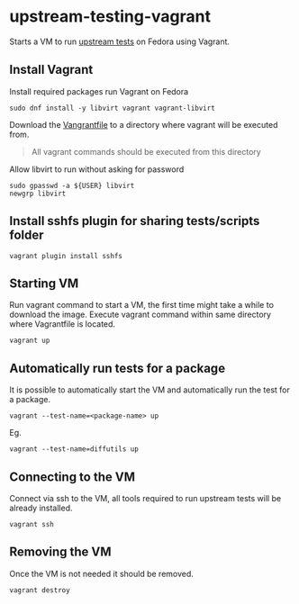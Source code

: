 # upstream-testing-vagrant
Starts a VM to run [upstream tests](https://upstreamfirst.fedorainfracloud.org/browse/projects/) on Fedora using Vagrant.


## Install Vagrant
Install required packages run Vagrant on Fedora

    sudo dnf install -y libvirt vagrant vagrant-libvirt

Download the [Vangrantfile](https://github.com/thrix/upstream-testing-vagrant/raw/master/Vagrantfile) to a directory where vagrant will be executed from.
> All vagrant commands should be executed from this directory

Allow libvirt to run without asking for password

    sudo gpasswd -a ${USER} libvirt
    newgrp libvirt

## Install sshfs plugin for sharing tests/scripts folder

    vagrant plugin install sshfs

## Starting VM
Run vagrant command to start a VM, the first time might take a while to download the image.
Execute vagrant command within same directory where Vagrantfile is located.

    vagrant up

## Automatically run tests for a package
It is possible to automatically start the VM and automatically run the test for a package.

    vagrant --test-name=<package-name> up

Eg.

    vagrant --test-name=diffutils up


## Connecting to the VM
Connect via ssh to the VM, all tools required to run upstream tests will be already installed.

    vagrant ssh


## Removing the VM
Once the VM is not needed it should be removed.

    vagrant destroy
